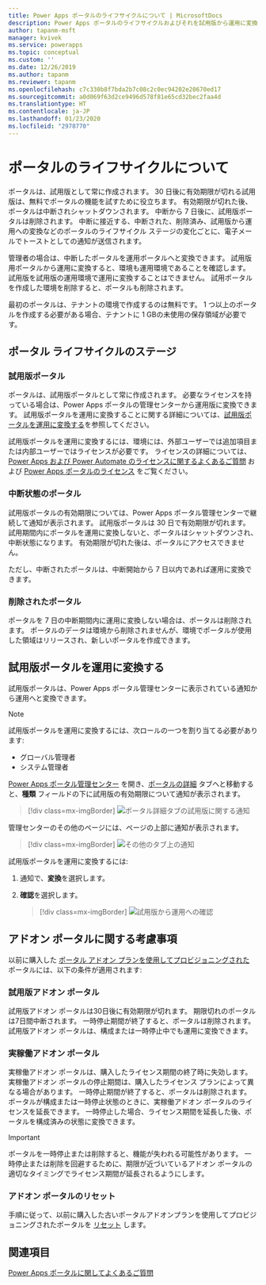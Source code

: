 ```yaml
---
title: Power Apps ポータルのライフサイクルについて | MicrosoftDocs
description: Power Apps ポータルのライフサイクルおよびそれを試用版から運用に変換することに関する情報。
author: tapanm-msft
manager: kvivek
ms.service: powerapps
ms.topic: conceptual
ms.custom: ''
ms.date: 12/26/2019
ms.author: tapanm
ms.reviewer: tapanm
ms.openlocfilehash: c7c330b8f7bda2b7c08c2c0ec94202e20670ed17
ms.sourcegitcommit: a0d069f63d2ce9496d578f81e65cd32bec2faa4d
ms.translationtype: HT
ms.contentlocale: ja-JP
ms.lasthandoff: 01/23/2020
ms.locfileid: "2978770"
---
```

# <a name="about-portal-lifecycle"></a>ポータルのライフサイクルについて

ポータルは、試用版として常に作成されます。 30 日後に有効期限が切れる試用版は、無料でポータルの機能を試すために役立ちます。 有効期限が切れた後、ポータルは中断されシャットダウンされます。 中断から 7 日後に、試用版ポータルは削除されます。 中断に接近する、中断された、削除済み、試用版から運用への変換などのポータルのライフサイクル ステージの変化ごとに、電子メールでトーストとしての通知が送信されます。

管理者の場合は、中断したポータルを運用ポータルへと変換できます。 試用版用ポータルから運用に変換すると、環境も運用環境であることを確認します。 試用版を試用版の運用環境で運用に変換することはできません。 試用ポータルを作成した環境を削除すると、ポータルも削除されます。

最初のポータルは、テナントの環境で作成するのは無料です。 1 つ以上のポータルを作成する必要がある場合、テナントに 1 GBの未使用の保存領域が必要です。

## <a name="stages-in-portal-lifecycle"></a>ポータル ライフサイクルのステージ

### <a name="trial-portal"></a>試用版ポータル

ポータルは、試用版ポータルとして常に作成されます。 必要なライセンスを持っている場合は、Power Apps ポータルの管理センターから運用版に変換できます。 試用版ポータルを運用に変換することに関する詳細については、[試用版ポータルを運用に変換する](#convert-a-trial-portal-to-production)を参照してください。

試用版ポータルを運用に変換するには、環境には、外部ユーザーでは追加項目または内部ユーザーではライセンスが必要です。 ライセンスの詳細については、[Power Apps および Power Automate のライセンスに関するよくあるご質問](https://docs.microsoft.com/power-platform/admin/powerapps-flow-licensing-faq) および [Power Apps ポータルのライセンス](https://docs.microsoft.com/power-platform/admin/powerapps-flow-licensing-faq#can-you-share-more-details-regarding-the-new-power-apps-portals-licensing) をご覧ください。

### <a name="suspended-portal"></a>中断状態のポータル

試用版ポータルの有効期限については、Power Apps ポータル管理センターで継続して通知が表示されます。 試用版ポータルは 30 日で有効期限が切れます。 試用期間内にポータルを運用に変換しないと、ポータルはシャットダウンされ、中断状態になります。 有効期限が切れた後は、ポータルにアクセスできません。

ただし、中断されたポータルは、中断開始から 7 日以内であれば運用に変換できます。 

### <a name="deleted-portal"></a>削除されたポータル

ポータルを 7 日の中断期間内に運用に変換しない場合は、ポータルは削除されます。 ポータルのデータは環境から削除されませんが、環境でポータルが使用した領域はリリースされ、新しいポータルを作成できます。

## <a name="convert-a-trial-portal-to-production"></a>試用版ポータルを運用に変換する

試用版ポータルは、Power Apps ポータル管理センターに表示されている通知から運用へと変換できます。

> [!NOTE]
> 試用版ポータルを運用に変換するには、次ロールの一つを割り当てる必要があります:
> - グローバル管理者
> - システム管理者

[Power Apps ポータル管理センター](admin-overview.md) を開き、[ポータルの詳細](portal-details.md) タブへと移動すると、**種類** フィールドの下に試用版の有効期限について通知が表示されます。

> [!div class=mx-imgBorder]
> ![ポータル詳細タブの試用版に関する通知](../media/admin-center-convert-notif.png "ポータル詳細タブの試用版に関する通知")

管理センターのその他のページには、ページの上部に通知が表示されます。

> [!div class=mx-imgBorder]
> ![その他のタブ上の通知](../media/admin-center-convert-notif-all.png "その他のタブ上の通知")

試用版ポータルを運用に変換するには:

1.  通知で、**変換**を選択します。

2.  **確認**を選択します。

    > [!div class=mx-imgBorder]
    > ![試用版から運用への確認](../media/trial-to-prod-confirm.png "試用版から運用への確認")

## <a name="considerations-for-add-on-portals"></a>アドオン ポータルに関する考慮事項

以前に購入した [ポータル アドオン プランを使用してプロビジョニングされた](../provision-portal-add-on.md) ポータルには、以下の条件が適用されます:

### <a name="trial-add-on-portal"></a>試用版アドオン ポータル

試用版アドオン ポータルは30日後に有効期限が切れます。 期限切れのポータルは7日間中断されます。 一時停止期間が終了すると、ポータルは削除されます。 試用版アドオン ポータルは、構成または一時停止中でも運用に変換できます。

### <a name="production-add-on-portal"></a>実稼働アドオン ポータル

実稼働アドオン ポータルは、購入したライセンス期間の終了時に失効します。 実稼働アドオン ポータルの停止期間は、購入したライセンス プランによって異なる場合があります。 一時停止期間が終了すると、ポータルは削除されます。 ポータルが構成または一時停止状態のときに、実稼働アドオン ポータルのライセンスを延長できます。 一時停止した場合、ライセンス期間を延長した後、ポータルを構成済みの状態に変換できます。

> [!IMPORTANT]
> ポータルを一時停止または削除すると、機能が失われる可能性があります。 一時停止または削除を回避するために、期限が近づいているアドオン ポータルの適切なタイミングでライセンス期間が延長されるようにします。

### <a name="reset-add-on-portal"></a>アドオン ポータルのリセット

手順に従って、以前に購入した古いポータルアドオンプランを使用してプロビジョニングされたポータルを [リセット](reset-portal.md) します。

## <a name="see-also"></a>関連項目

[Power Apps ポータルに関してよくあるご質問](../faq.md)
